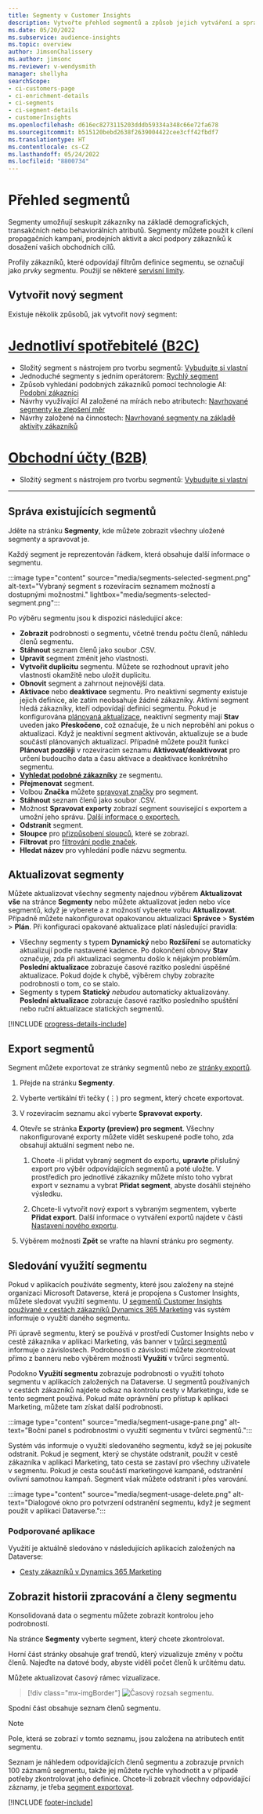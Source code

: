 ```yaml
---
title: Segmenty v Customer Insights
description: Vytvořte přehled segmentů a způsob jejich vytváření a správy.
ms.date: 05/20/2022
ms.subservice: audience-insights
ms.topic: overview
author: JimsonChalissery
ms.author: jimsonc
ms.reviewer: v-wendysmith
manager: shellyha
searchScope:
- ci-customers-page
- ci-enrichment-details
- ci-segments
- ci-segment-details
- customerInsights
ms.openlocfilehash: d616ec8273115203dddb59334a348c66e72fa678
ms.sourcegitcommit: b515120bebd2638f2639004422cee3cff42fbdf7
ms.translationtype: HT
ms.contentlocale: cs-CZ
ms.lasthandoff: 05/24/2022
ms.locfileid: "8800734"
---
```

# <a name="segments-overview"></a>Přehled segmentů

Segmenty umožňují seskupit zákazníky na základě demografických, transakčních nebo behaviorálních atributů. Segmenty můžete použít k cílení propagačních kampaní, prodejních aktivit a akcí podpory zákazníků k dosažení vašich obchodních cílů.

Profily zákazníků, které odpovídají filtrům definice segmentu, se označují jako *prvky* segmentu. Použijí se některé [servisní limity](/dynamics365/customer-insights/service-limits).

## <a name="create-a-new-segment"></a>Vytvořit nový segment

Existuje několik způsobů, jak vytvořit nový segment: 

# <a name="individual-consumers-b-to-c"></a>[Jednotliví spotřebitelé (B2C)](#tab/b2c)

- Složitý segment s nástrojem pro tvorbu segmentů: [Vybudujte si vlastní](segment-builder.md#create-a-new-segment) 
- Jednoduché segmenty s jedním operátorem: [Rychlý segment](segment-builder.md#quick-segments) 
- Způsob vyhledání podobných zákazníků pomocí technologie AI: [Podobní zákazníci](find-similar-customer-segments.md) 
- Návrhy využívající AI založené na mírách nebo atributech: [Navrhované segmenty ke zlepšení měr](suggested-segments.md) 
- Návrhy založené na činnostech: [Navrhované segmenty na základě aktivity zákazníků](suggested-segments-activity.md) 

# <a name="business-accounts-b-to-b"></a>[Obchodní účty (B2B)](#tab/b2b)

- Složitý segment s nástrojem pro tvorbu segmentů: [Vybudujte si vlastní](segment-builder.md#create-a-new-segment)

---

## <a name="manage-existing-segments"></a>Správa existujících segmentů

Jděte na stránku **Segmenty**, kde můžete zobrazit všechny uložené segmenty a spravovat je.

Každý segment je reprezentován řádkem, která obsahuje další informace o segmentu.

:::image type="content" source="media/segments-selected-segment.png" alt-text="Vybraný segment s rozevíracím seznamem možností a dostupnými možnostmi." lightbox="media/segments-selected-segment.png":::

Po výběru segmentu jsou k dispozici následující akce:

- **Zobrazit** podrobnosti o segmentu, včetně trendu počtu členů, náhledu členů segmentu.
- **Stáhnout** seznam členů jako soubor .CSV.
- **Upravit** segment změnit jeho vlastnosti.
- **Vytvořit duplicitu** segmentu. Můžete se rozhodnout upravit jeho vlastnosti okamžitě nebo uložit duplicitu.
- **Obnovit** segment a zahrnout nejnovější data.
- **Aktivace** nebo **deaktivace** segmentu. Pro neaktivní segmenty existuje jejich definice, ale zatím neobsahuje žádné zákazníky. Aktivní segment hledá zákazníky, kteří odpovídají definici segmentu. Pokud je konfigurována [plánovaná aktualizace](system.md#schedule-tab), neaktivní segmenty mají **Stav** uveden jako **Přeskočeno**, což označuje, že u nich neproběhl ani pokus o aktualizaci. Když je neaktivní segment aktivován, aktualizuje se a bude součástí plánovaných aktualizací.
  Případně můžete použít funkci **Plánovat později** v rozevíracím seznamu **Aktivovat/deaktivovat** pro určení budoucího data a času aktivace a deaktivace konkrétního segmentu.
- **[Vyhledat podobné zákazníky](find-similar-customer-segments.md)** ze segmentu.
- **Přejmenovat** segment.
- Volbou **Značka** můžete [spravovat značky](work-with-tags-columns.md#manage-tags) pro segment.
- **Stáhnout** seznam členů jako soubor .CSV.
- Možnost **Spravovat exporty** zobrazí segment související s exportem a umožní jeho správu. [Další informace o exportech.](export-destinations.md)
- **Odstranit** segment.
- **Sloupce** pro [přizpůsobení sloupců](work-with-tags-columns.md#customize-columns), které se zobrazí.
- **Filtrovat** pro [filtrování podle značek](work-with-tags-columns.md#filter-on-tags).
- **Hledat název** pro vyhledání podle názvu segmentu.

## <a name="refresh-segments"></a>Aktualizovat segmenty

Můžete aktualizovat všechny segmenty najednou výběrem **Aktualizovat vše** na stránce **Segmenty** nebo můžete aktualizovat jeden nebo více segmentů, když je vyberete a z možností vyberete volbu **Aktualizovat**. Případně můžete nakonfigurovat opakovanou aktualizaci **Správce** > **Systém** > **Plán**. Při konfiguraci opakované aktualizace platí následující pravidla:

- Všechny segmenty s typem **Dynamický** nebo **Rozšíření** se automaticky aktualizují podle nastavené kadence. Po dokončení obnovy **Stav** označuje, zda při aktualizaci segmentu došlo k nějakým problémům. **Poslední aktualizace** zobrazuje časové razítko poslední úspěšné aktualizace. Pokud dojde k chybě, výběrem chyby zobrazíte podrobnosti o tom, co se stalo.
- Segmenty s typem **Statický** *nebudou* automaticky aktualizovány. **Poslední aktualizace** zobrazuje časové razítko posledního spuštění nebo ruční aktualizace statických segmentů.

[!INCLUDE [progress-details-include](includes/progress-details-pane.md)]

## <a name="export-segments"></a>Export segmentů

Segment můžete exportovat ze stránky segmentů nebo ze [stránky exportů](export-destinations.md). 

1. Přejde na stránku **Segmenty**.

1. Vyberte vertikální tři tečky (&vellip;) pro segment, který chcete exportovat.

1. V rozevíracím seznamu akcí vyberte **Spravovat exporty**.

1. Otevře se stránka **Exporty (preview) pro segment**. Všechny nakonfigurované exporty můžete vidět seskupené podle toho, zda obsahují aktuální segment nebo ne.

   1. Chcete -li přidat vybraný segment do exportu, **upravte** příslušný export pro výběr odpovídajících segmentů a poté uložte. V prostředích pro jednotlivé zákazníky můžete místo toho vybrat export v seznamu a vybrat **Přidat segment**, abyste dosáhli stejného výsledku.

   1. Chcete-li vytvořit nový export s vybraným segmentem, vyberte **Přidat export**. Další informace o vytváření exportů najdete v části [Nastavení nového exportu](export-destinations.md#set-up-a-new-export).

1. Výběrem možnosti **Zpět** se vraťte na hlavní stránku pro segmenty.

## <a name="track-usage-of-a-segment"></a>Sledování využití segmentu

Pokud v aplikacích používáte segmenty, které jsou založeny na stejné organizaci Microsoft Dataverse, která je propojena s Customer Insights, můžete sledovat využití segmentu. U [segmentů Customer Insights používané v cestách zákazníků Dynamics 365 Marketing](/dynamics365/marketing/real-time-marketing-ci-profile) vás systém informuje o využití daného segmentu.

Při úpravě segmentu, který se používá v prostředí Customer Insights nebo v cestě zákazníka v aplikaci Marketing, vás banner v [tvůrci segmentů](segment-builder.md) informuje o závislostech. Podrobnosti o závislosti můžete zkontrolovat přímo z banneru nebo výběrem možnosti **Využití** v tvůrci segmentů.

Podokno **Využití segmentu** zobrazuje podrobnosti o využití tohoto segmentu v aplikacích založených na Dataverse. U segmentů používaných v cestách zákazníků najdete odkaz na kontrolu cesty v Marketingu, kde se tento segment používá. Pokud máte oprávnění pro přístup k aplikaci Marketing, můžete tam získat další podrobnosti.

:::image type="content" source="media/segment-usage-pane.png" alt-text="Boční panel s podrobnostmi o využití segmentu v tvůrci segmentů.":::

Systém vás informuje o využití sledovaného segmentu, když se jej pokusíte odstranit. Pokud je segment, který se chystáte odstranit, použit v cestě zákazníka v aplikaci Marketing, tato cesta se zastaví pro všechny uživatele v segmentu. Pokud je cesta součástí marketingové kampaně, odstranění ovlivní samotnou kampaň. Segment však můžete odstranit i přes varování.

:::image type="content" source="media/segment-usage-delete.png" alt-text="Dialogové okno pro potvrzení odstranění segmentu, když je segment použit v aplikaci Dataverse.":::

### <a name="supported-apps"></a>Podporované aplikace

Využití je aktuálně sledováno v následujících aplikacích založených na Dataverse:

- [Cesty zákazníků v Dynamics 365 Marketing](/dynamics365/marketing/real-time-marketing-ci-profile)

## <a name="view-processing-history-and-segment-members"></a>Zobrazit historii zpracování a členy segmentu

Konsolidovaná data o segmentu můžete zobrazit kontrolou jeho podrobností.

Na stránce **Segmenty** vyberte segment, který chcete zkontrolovat.

Horní část stránky obsahuje graf trendů, který vizualizuje změny v počtu členů. Najeďte na datové body, abyste viděli počet členů k určitému datu.

Můžete aktualizovat časový rámec vizualizace.

> [!div class="mx-imgBorder"]
> ![Časový rozsah segmentu.](media/segment-time-range.png "Časový rozsah segmentu")

Spodní část obsahuje seznam členů segmentu.

> [!NOTE]
> Pole, která se zobrazí v tomto seznamu, jsou založena na atributech entit segmentu.
>
>Seznam je náhledem odpovídajících členů segmentu a zobrazuje prvních 100 záznamů segmentu, takže jej můžete rychle vyhodnotit a v případě potřeby zkontrolovat jeho definice. Chcete-li zobrazit všechny odpovídající záznamy, je třeba [segment exportovat](export-destinations.md).

[!INCLUDE [footer-include](includes/footer-banner.md)]
